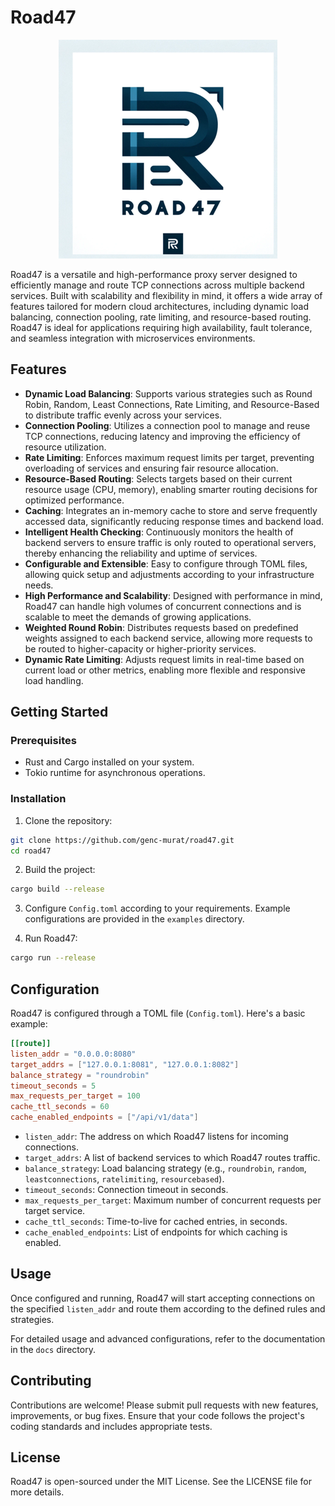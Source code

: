 # Road47

<div align="center">
    <img src="/road47logo.png">
</div>

Road47 is a versatile and high-performance proxy server designed to efficiently manage and route TCP connections across multiple backend services. Built with scalability and flexibility in mind, it offers a wide array of features tailored for modern cloud architectures, including dynamic load balancing, connection pooling, rate limiting, and resource-based routing. Road47 is ideal for applications requiring high availability, fault tolerance, and seamless integration with microservices environments.

## Features

- **Dynamic Load Balancing**: Supports various strategies such as Round Robin, Random, Least Connections, Rate Limiting, and Resource-Based to distribute traffic evenly across your services.
- **Connection Pooling**: Utilizes a connection pool to manage and reuse TCP connections, reducing latency and improving the efficiency of resource utilization.
- **Rate Limiting**: Enforces maximum request limits per target, preventing overloading of services and ensuring fair resource allocation.
- **Resource-Based Routing**: Selects targets based on their current resource usage (CPU, memory), enabling smarter routing decisions for optimized performance.
- **Caching**: Integrates an in-memory cache to store and serve frequently accessed data, significantly reducing response times and backend load.
- **Intelligent Health Checking**: Continuously monitors the health of backend servers to ensure traffic is only routed to operational servers, thereby enhancing the reliability and uptime of services.
- **Configurable and Extensible**: Easy to configure through TOML files, allowing quick setup and adjustments according to your infrastructure needs.
- **High Performance and Scalability**: Designed with performance in mind, Road47 can handle high volumes of concurrent connections and is scalable to meet the demands of growing applications.
- **Weighted Round Robin**: Distributes requests based on predefined weights assigned to each backend service, allowing more requests to be routed to higher-capacity or higher-priority services.
- **Dynamic Rate Limiting**: Adjusts request limits in real-time based on current load or other metrics, enabling more flexible and responsive load handling.

## Getting Started

### Prerequisites

- Rust and Cargo installed on your system.
- Tokio runtime for asynchronous operations.

### Installation

1. Clone the repository:

```bash
git clone https://github.com/genc-murat/road47.git
cd road47
```

2. Build the project:

```bash
cargo build --release
```

3. Configure `Config.toml` according to your requirements. Example configurations are provided in the `examples` directory.

4. Run Road47:

```bash
cargo run --release
```

## Configuration

Road47 is configured through a TOML file (`Config.toml`). Here's a basic example:

```toml
[[route]]
listen_addr = "0.0.0.0:8080"
target_addrs = ["127.0.0.1:8081", "127.0.0.1:8082"]
balance_strategy = "roundrobin"
timeout_seconds = 5
max_requests_per_target = 100
cache_ttl_seconds = 60
cache_enabled_endpoints = ["/api/v1/data"]
```

- `listen_addr`: The address on which Road47 listens for incoming connections.
- `target_addrs`: A list of backend services to which Road47 routes traffic.
- `balance_strategy`: Load balancing strategy (e.g., `roundrobin`, `random`, `leastconnections`, `ratelimiting`, `resourcebased`).
- `timeout_seconds`: Connection timeout in seconds.
- `max_requests_per_target`: Maximum number of concurrent requests per target service.
- `cache_ttl_seconds`: Time-to-live for cached entries, in seconds.
- `cache_enabled_endpoints`: List of endpoints for which caching is enabled.

## Usage

Once configured and running, Road47 will start accepting connections on the specified `listen_addr` and route them according to the defined rules and strategies.

For detailed usage and advanced configurations, refer to the documentation in the `docs` directory.

## Contributing

Contributions are welcome! Please submit pull requests with new features, improvements, or bug fixes. Ensure that your code follows the project's coding standards and includes appropriate tests.

## License

Road47 is open-sourced under the MIT License. See the LICENSE file for more details.
